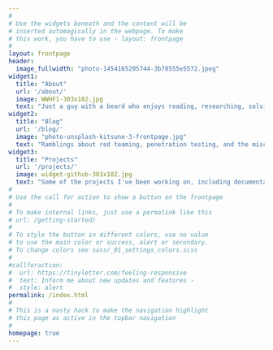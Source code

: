 ```yaml
---
#
# Use the widgets beneath and the content will be
# inserted automagically in the webpage. To make
# this work, you have to use › layout: frontpage
#
layout: frontpage
header:
  image_fullwidth: "photo-1454165205744-3b78555e5572.jpeg"
widget1:
  title: "About"
  url: '/about/'
  image: WWHF1-303x182.jpg
  text: "Just a guy with a beard who enjoys reading, researching, solving, and sharing. And tacos."
widget2:
  title: "Blog"
  url: '/blog/'
  image: "photo-unsplash-kitsune-3-frontpage.jpg"  
  text: "Ramblings about red teaming, penetration testing, and the miscellaneous things I learned the hard way."
widget3:
  title: "Projects"
  url: '/projects/'
  image: widget-github-303x182.jpg
  text: "Some of the projects I've been working on, including documentation and example usage."
#
# Use the call for action to show a button on the frontpage
#
# To make internal links, just use a permalink like this
# url: /getting-started/
#
# To style the button in different colors, use no value
# to use the main color or success, alert or secondary.
# To change colors see sass/_01_settings_colors.scss
#
#callforaction:
#  url: https://tinyletter.com/feeling-responsive
#  text: Inform me about new updates and features ›
#  style: alert
permalink: /index.html
#
# This is a nasty hack to make the navigation highlight
# this page as active in the topbar navigation
#
homepage: true
---
```

<meta name="twitter:image" content="http://porterhau5.com/images/twitter-meta-homepage.png">
